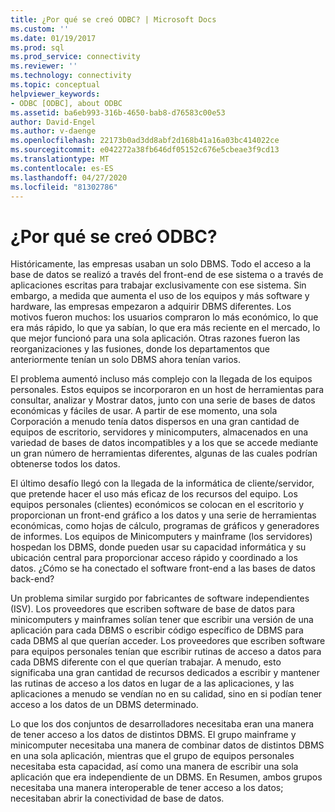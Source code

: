 ```yaml
---
title: ¿Por qué se creó ODBC? | Microsoft Docs
ms.custom: ''
ms.date: 01/19/2017
ms.prod: sql
ms.prod_service: connectivity
ms.reviewer: ''
ms.technology: connectivity
ms.topic: conceptual
helpviewer_keywords:
- ODBC [ODBC], about ODBC
ms.assetid: ba6eb993-316b-4650-bab8-d76583c00e53
author: David-Engel
ms.author: v-daenge
ms.openlocfilehash: 22173b0ad3dd8abf2d168b41a16a03bc414022ce
ms.sourcegitcommit: e042272a38fb646df05152c676e5cbeae3f9cd13
ms.translationtype: MT
ms.contentlocale: es-ES
ms.lasthandoff: 04/27/2020
ms.locfileid: "81302786"
---
```

# <a name="why-was-odbc-created"></a>¿Por qué se creó ODBC?
Históricamente, las empresas usaban un solo DBMS. Todo el acceso a la base de datos se realizó a través del front-end de ese sistema o a través de aplicaciones escritas para trabajar exclusivamente con ese sistema. Sin embargo, a medida que aumenta el uso de los equipos y más software y hardware, las empresas empezaron a adquirir DBMS diferentes. Los motivos fueron muchos: los usuarios compraron lo más económico, lo que era más rápido, lo que ya sabían, lo que era más reciente en el mercado, lo que mejor funcionó para una sola aplicación. Otras razones fueron las reorganizaciones y las fusiones, donde los departamentos que anteriormente tenían un solo DBMS ahora tenían varios.  
  
 El problema aumentó incluso más complejo con la llegada de los equipos personales. Estos equipos se incorporaron en un host de herramientas para consultar, analizar y Mostrar datos, junto con una serie de bases de datos económicas y fáciles de usar. A partir de ese momento, una sola Corporación a menudo tenía datos dispersos en una gran cantidad de equipos de escritorio, servidores y minicomputers, almacenados en una variedad de bases de datos incompatibles y a los que se accede mediante un gran número de herramientas diferentes, algunas de las cuales podrían obtenerse todos los datos.  
  
 El último desafío llegó con la llegada de la informática de cliente/servidor, que pretende hacer el uso más eficaz de los recursos del equipo. Los equipos personales (clientes) económicos se colocan en el escritorio y proporcionan un front-end gráfico a los datos y una serie de herramientas económicas, como hojas de cálculo, programas de gráficos y generadores de informes. Los equipos de Minicomputers y mainframe (los servidores) hospedan los DBMS, donde pueden usar su capacidad informática y su ubicación central para proporcionar acceso rápido y coordinado a los datos. ¿Cómo se ha conectado el software front-end a las bases de datos back-end?  
  
 Un problema similar surgido por fabricantes de software independientes (ISV). Los proveedores que escriben software de base de datos para minicomputers y mainframes solían tener que escribir una versión de una aplicación para cada DBMS o escribir código específico de DBMS para cada DBMS al que querían acceder. Los proveedores que escriben software para equipos personales tenían que escribir rutinas de acceso a datos para cada DBMS diferente con el que querían trabajar. A menudo, esto significaba una gran cantidad de recursos dedicados a escribir y mantener las rutinas de acceso a los datos en lugar de a las aplicaciones, y las aplicaciones a menudo se vendían no en su calidad, sino en si podían tener acceso a los datos de un DBMS determinado.  
  
 Lo que los dos conjuntos de desarrolladores necesitaba eran una manera de tener acceso a los datos de distintos DBMS. El grupo mainframe y minicomputer necesitaba una manera de combinar datos de distintos DBMS en una sola aplicación, mientras que el grupo de equipos personales necesitaba esta capacidad, así como una manera de escribir una sola aplicación que era independiente de un DBMS. En Resumen, ambos grupos necesitaba una manera interoperable de tener acceso a los datos; necesitaban abrir la conectividad de base de datos.
